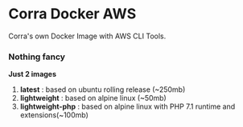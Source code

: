 # Corra Docker AWS

Corra's own Docker Image with AWS CLI Tools.


### Nothing fancy

**Just 2 images**

1. **latest** : based on ubuntu rolling release (~250mb)
2. **lightweight** : based on alpine linux (~50mb)
2. **lightweight-php** : based on alpine linux with PHP 7.1 runtime and extensions(~100mb)
